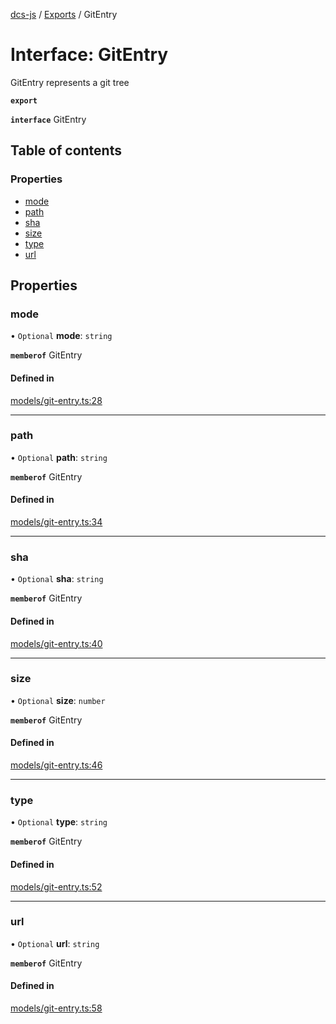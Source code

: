 [dcs-js](../README.md) / [Exports](../modules.md) / GitEntry

# Interface: GitEntry

GitEntry represents a git tree

**`export`**

**`interface`** GitEntry

## Table of contents

### Properties

- [mode](GitEntry.md#mode)
- [path](GitEntry.md#path)
- [sha](GitEntry.md#sha)
- [size](GitEntry.md#size)
- [type](GitEntry.md#type)
- [url](GitEntry.md#url)

## Properties

### <a id="mode" name="mode"></a> mode

• `Optional` **mode**: `string`

**`memberof`** GitEntry

#### Defined in

[models/git-entry.ts:28](https://github.com/unfoldingWord/dcs-js/blob/09d5a5e/models/git-entry.ts#L28)

___

### <a id="path" name="path"></a> path

• `Optional` **path**: `string`

**`memberof`** GitEntry

#### Defined in

[models/git-entry.ts:34](https://github.com/unfoldingWord/dcs-js/blob/09d5a5e/models/git-entry.ts#L34)

___

### <a id="sha" name="sha"></a> sha

• `Optional` **sha**: `string`

**`memberof`** GitEntry

#### Defined in

[models/git-entry.ts:40](https://github.com/unfoldingWord/dcs-js/blob/09d5a5e/models/git-entry.ts#L40)

___

### <a id="size" name="size"></a> size

• `Optional` **size**: `number`

**`memberof`** GitEntry

#### Defined in

[models/git-entry.ts:46](https://github.com/unfoldingWord/dcs-js/blob/09d5a5e/models/git-entry.ts#L46)

___

### <a id="type" name="type"></a> type

• `Optional` **type**: `string`

**`memberof`** GitEntry

#### Defined in

[models/git-entry.ts:52](https://github.com/unfoldingWord/dcs-js/blob/09d5a5e/models/git-entry.ts#L52)

___

### <a id="url" name="url"></a> url

• `Optional` **url**: `string`

**`memberof`** GitEntry

#### Defined in

[models/git-entry.ts:58](https://github.com/unfoldingWord/dcs-js/blob/09d5a5e/models/git-entry.ts#L58)
